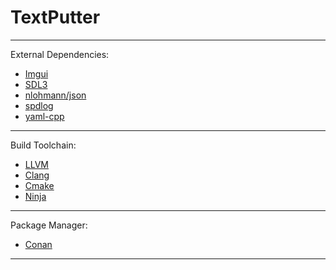 # TextPutter

---

External Dependencies:

 - [Imgui](https://github.com/ocornut/imgui)
 - [SDL3](https://www.libsdl.org/)
 - [nlohmann/json](https://github.com/nlohmann/json)
 - [spdlog](https://github.com/gabime/spdlog)
 - [yaml-cpp](https://github.com/jbeder/yaml-cpp)

---

Build Toolchain: 

 - [LLVM](https://llvm.org/)
 - [Clang](https://clang.llvm.org/)
 - [Cmake](https://cmake.org/)
 - [Ninja](https://ninja-build.org/)

---

Package Manager: 

 - [Conan](https://conan.io/)

---

